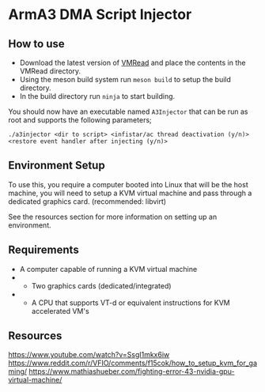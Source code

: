 # ArmA3 DMA Script Injector

## How to use
- Download the latest version of [VMRead](https://github.com/Heep042/vmread) and place the contents in the VMRead directory.
- Using the meson build system run `meson build` to setup the build directory.
- In the build directory run `ninja` to start building.

You should now have an executable named `A3Injector` that can be run as root and supports the following parameters;

`./a3injector <dir to script> <infistar/ac thread deactivation (y/n)> <restore event handler after injecting (y/n)>`

## Environment Setup
To use this, you require a computer booted into Linux that will be the host machine, you will need to setup a KVM virtual machine and pass through a dedicated graphics card. (recommended: libvirt)

See the resources section for more information on setting up an environment.

## Requirements
- A computer capable of running a KVM virtual machine
- - Two graphics cards (dedicated/integrated)
- - A CPU that supports VT-d or equivalent instructions for KVM accelerated VM's

## Resources
https://www.youtube.com/watch?v=SsgI1mkx6iw
https://www.reddit.com/r/VFIO/comments/f15cok/how_to_setup_kvm_for_gaming/
https://www.mathiashueber.com/fighting-error-43-nvidia-gpu-virtual-machine/